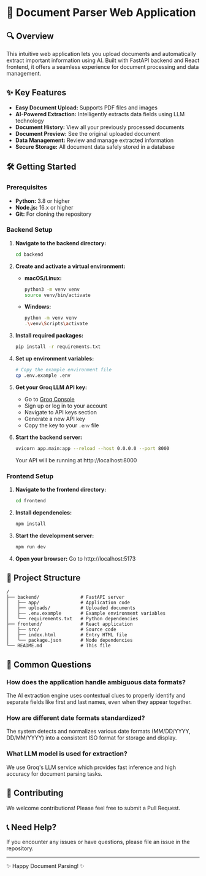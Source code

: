 # 📄 Document Parser Web Application

## 🔍 Overview

This intuitive web application lets you upload documents and automatically extract important information using AI. Built with FastAPI backend and React frontend, it offers a seamless experience for document processing and data management.

## ✨ Key Features

- **Easy Document Upload:** Supports PDF files and images
- **AI-Powered Extraction:** Intelligently extracts data fields using LLM technology
- **Document History:** View all your previously processed documents
- **Document Preview:** See the original uploaded document
- **Data Management:** Review and manage extracted information
- **Secure Storage:** All document data safely stored in a database

## 🛠️ Getting Started

### Prerequisites

- **Python:** 3.8 or higher
- **Node.js:** 16.x or higher
- **Git:** For cloning the repository

### Backend Setup

1. **Navigate to the backend directory:**
   ```bash
   cd backend
   ```

2. **Create and activate a virtual environment:**
   - **macOS/Linux:**
     ```bash
     python3 -m venv venv
     source venv/bin/activate
     ```
   - **Windows:**
     ```bash
     python -m venv venv
     .\venv\Scripts\activate
     ```

3. **Install required packages:**
   ```bash
   pip install -r requirements.txt
   ```

4. **Set up environment variables:**
   ```bash
   # Copy the example environment file
   cp .env.example .env
   ```

5. **Get your Groq LLM API key:**
   - Go to [Groq Console](https://console.groq.com/)
   - Sign up or log in to your account
   - Navigate to API keys section
   - Generate a new API key
   - Copy the key to your `.env` file

6. **Start the backend server:**
   ```bash
   uvicorn app.main:app --reload --host 0.0.0.0 --port 8000
   ```
   Your API will be running at http://localhost:8000

### Frontend Setup

1. **Navigate to the frontend directory:**
   ```bash
   cd frontend
   ```

2. **Install dependencies:**
   ```bash
   npm install
   ```

3. **Start the development server:**
   ```bash
   npm run dev
   ```

4. **Open your browser:**
   Go to http://localhost:5173

## 📁 Project Structure

```
/
├── backend/               # FastAPI server
│   ├── app/               # Application code
│   ├── uploads/           # Uploaded documents
│   ├── .env.example       # Example environment variables
│   └── requirements.txt   # Python dependencies
├── frontend/              # React application
│   ├── src/               # Source code
│   ├── index.html         # Entry HTML file
│   └── package.json       # Node dependencies
└── README.md              # This file
```

## 🤔 Common Questions

### How does the application handle ambiguous data formats?

The AI extraction engine uses contextual clues to properly identify and separate fields like first and last names, even when they appear together.

### How are different date formats standardized?

The system detects and normalizes various date formats (MM/DD/YYYY, DD/MM/YYYY) into a consistent ISO format for storage and display.

### What LLM model is used for extraction?

We use Groq's LLM service which provides fast inference and high accuracy for document parsing tasks.

## 🌟 Contributing

We welcome contributions! Please feel free to submit a Pull Request.

## 📞 Need Help?

If you encounter any issues or have questions, please file an issue in the repository.

---

✨ Happy Document Parsing! ✨